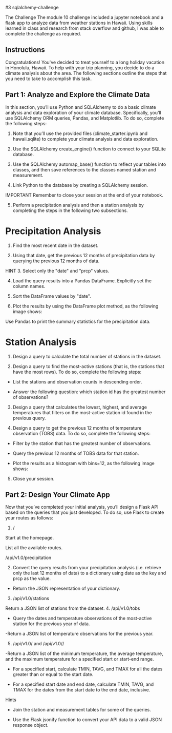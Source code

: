 #3 sqlalchemy-challenge

The Challenge
The module 10 challenge included a jupyter notebook and a flask app to analyze data from weather stations in Hawaii. Using skills learned in class and research from stack overflow and github, I was able to complete the challenge as required. 

## Instructions
Congratulations! You've decided to treat yourself to a long holiday vacation in Honolulu, Hawaii. To help with your trip planning, you decide to do a climate analysis about the area. The following sections outline the steps that you need to take to accomplish this task.

## Part 1: Analyze and Explore the Climate Data
In this section, you’ll use Python and SQLAlchemy to do a basic climate analysis and data exploration of your climate database. Specifically, you’ll use SQLAlchemy ORM queries, Pandas, and Matplotlib. To do so, complete the following steps:

1. Note that you’ll use the provided files (climate_starter.ipynb and hawaii.sqlite) to complete your climate analysis and data exploration.

2. Use the SQLAlchemy create_engine() function to connect to your SQLite database.

3. Use the SQLAlchemy automap_base() function to reflect your tables into classes, and then save references to the classes named station and measurement.

4. Link Python to the database by creating a SQLAlchemy session.

IMPORTANT
Remember to close your session at the end of your notebook.

5. Perform a precipitation analysis and then a station analysis by completing the steps in the following two subsections.

# Precipitation Analysis
1. Find the most recent date in the dataset.

2. Using that date, get the previous 12 months of precipitation data by querying the previous 12 months of data.

HINT
3. Select only the "date" and "prcp" values.

4. Load the query results into a Pandas DataFrame. Explicitly set the column names.

5. Sort the DataFrame values by "date".

6. Plot the results by using the DataFrame plot method, as the following image shows:



Use Pandas to print the summary statistics for the precipitation data.

# Station Analysis
1. Design a query to calculate the total number of stations in the dataset.

2. Design a query to find the most-active stations (that is, the stations that have the most rows). To do so, complete the following steps:

- List the stations and observation counts in descending order.

- Answer the following question: which station id has the greatest number of observations?
3. Design a query that calculates the lowest, highest, and average temperatures that filters on the most-active station id found in the previous query.


4. Design a query to get the previous 12 months of temperature observation (TOBS) data. To do so, complete the following steps:

- Filter by the station that has the greatest number of observations.

- Query the previous 12 months of TOBS data for that station.

- Plot the results as a histogram with bins=12, as the following image shows:


5. Close your session.

## Part 2: Design Your Climate App
Now that you’ve completed your initial analysis, you’ll design a Flask API based on the queries that you just developed. To do so, use Flask to create your routes as follows:

1. /

Start at the homepage.

List all the available routes.

/api/v1.0/precipitation

2. Convert the query results from your precipitation analysis (i.e. retrieve only the last 12 months of data) to a dictionary using date as the key and prcp as the value.

- Return the JSON representation of your dictionary.

3. /api/v1.0/stations

Return a JSON list of stations from the dataset.
4. /api/v1.0/tobs

- Query the dates and temperature observations of the most-active station for the previous year of data.

-Return a JSON list of temperature observations for the previous year.

5. /api/v1.0/<start> and /api/v1.0/<start>/<end>

-Return a JSON list of the minimum temperature, the average temperature, and the maximum temperature for a specified start or start-end range.

- For a specified start, calculate TMIN, TAVG, and TMAX for all the dates greater than or equal to the start date.

- For a specified start date and end date, calculate TMIN, TAVG, and TMAX for the dates from the start date to the end date, inclusive.

Hints
- Join the station and measurement tables for some of the queries.

- Use the Flask jsonify function to convert your API data to a valid JSON response object.

